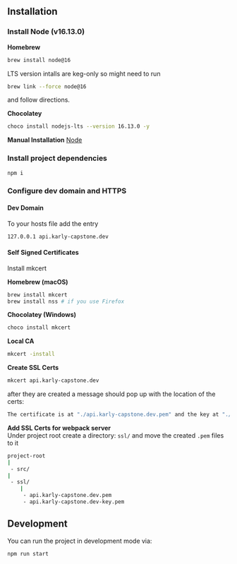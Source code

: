 ## Installation

### Install Node (v16.13.0)

**Homebrew**

```bash
brew install node@16
```

LTS version intalls are keg-only so might need to run

```bash
brew link --force node@16
```

and follow directions.

**Chocolatey**

```bash
choco install nodejs-lts --version 16.13.0 -y
```

**Manual Installation**
[Node](https://nodejs.org/ko/blog/release/v16.13.0/)

### Install project dependencies

```bash
npm i
```

### Configure dev domain and HTTPS

#### **Dev Domain**

To your hosts file add the entry

```bash
127.0.0.1 api.karly-capstone.dev
```

#### **Self Signed Certificates**

Install mkcert

**Homebrew (macOS)**

```bash
brew install mkcert
brew install nss # if you use Firefox
```

**Chocolatey (Windows)**

```bash
choco install mkcert
```

**Local CA**

```bash
mkcert -install
```

**Create SSL Certs**

```bash
mkcert api.karly-capstone.dev
```

after they are created a message should pop up with the location of the certs:

```bash
The certificate is at "./api.karly-capstone.dev.pem" and the key at "./api.karly-capstone.dev-key.pem"
```

**Add SSL Certs for webpack server**<br>
Under project root create a directory: `ssl/` and move the created `.pem` files to it

```bash
project-root
|
 - src/
|
 - ssl/
    |
     - api.karly-capstone.dev.pem
     - api.karly-capstone.dev-key.pem
```

## Development

You can run the project in development mode via:

```bash
npm run start
```
